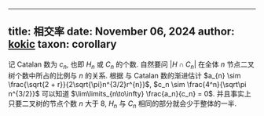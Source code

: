 
---
title: 相交率
date: November 06, 2024
author: [kokic](/kokic.md)
taxon: corollary
---

记 Catalan 数为 $c_n$, 也即 $H_n$ 或 $C_n$ 的个数. 自然要问 $|H \cap C_n|$ 在全体 $n$ 节点二叉树个数中所占的比例与 $n$ 的关系. 根据 [](./stack-permutation-000D.md) 与 Catalan 数的渐进估计 $a_{n} \sim \frac{\sqrt{2 + r}}{2\sqrt{\pi}n^{3/2}r^{n}}$, $c_n \sim \frac{4^n}{\sqrt\pi n^{3/2}}$ 可以知道 $\lim\limits_{n\to\infty} \frac{a_n}{c_n} = 0$. 并且事实上只要二叉树的节点个数 $n$ 大于 $8$, $H_n$ 与 $C_n$ 相同的部分就会少于整体的一半. 
